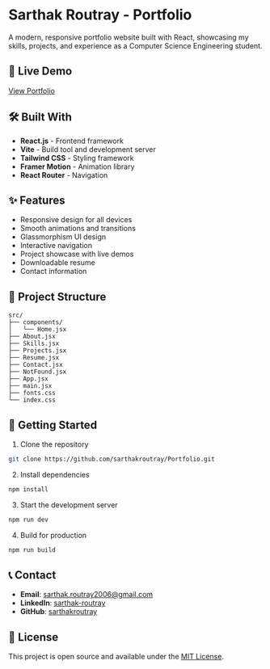 # Sarthak Routray - Portfolio

A modern, responsive portfolio website built with React, showcasing my skills, projects, and experience as a Computer Science Engineering student.

## 🚀 Live Demo

[View Portfolio](https://portfolio-nine-azure-86.vercel.app/)

## 🛠️ Built With

- **React.js** - Frontend framework
- **Vite** - Build tool and development server
- **Tailwind CSS** - Styling framework
- **Framer Motion** - Animation library
- **React Router** - Navigation

## ✨ Features

- Responsive design for all devices
- Smooth animations and transitions
- Glassmorphism UI design
- Interactive navigation
- Project showcase with live demos
- Downloadable resume
- Contact information

## 📂 Project Structure

```
src/
├── components/
│   └── Home.jsx
├── About.jsx
├── Skills.jsx
├── Projects.jsx
├── Resume.jsx
├── Contact.jsx
├── NotFound.jsx
├── App.jsx
├── main.jsx
├── fonts.css
└── index.css
```

## 🚀 Getting Started

1. Clone the repository
```bash
git clone https://github.com/sarthakroutray/Portfolio.git
```

2. Install dependencies
```bash
npm install
```

3. Start the development server
```bash
npm run dev
```

4. Build for production
```bash
npm run build
```

## 📞 Contact

- **Email**: sarthak.routray2006@gmail.com
- **LinkedIn**: [sarthak-routray](https://linkedin.com/in/sarthak-routray-020583323)
- **GitHub**: [sarthakroutray](https://github.com/sarthakroutray)

## 📄 License

This project is open source and available under the [MIT License](LICENSE).
